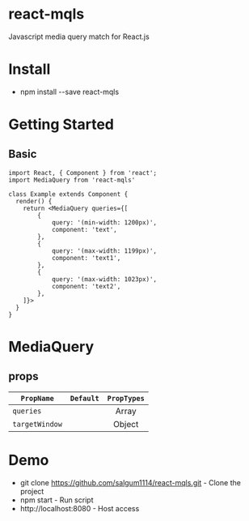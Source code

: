 # react-mqls

Javascript media query match for React.js

# Install

- npm install --save react-mqls

# Getting Started

## Basic
```
import React, { Component } from 'react';
import MediaQuery from 'react-mqls'

class Example extends Component {
  render() {
    return <MediaQuery queries={[
        {
            query: '(min-width: 1200px)',
            component: 'text',
        },
        {
            query: '(max-width: 1199px)',
            component: 'text1',
        },
        {
            query: '(max-width: 1023px)',
            component: 'text2',
        },
    ]}>
  }
}
```

# MediaQuery
## props

| `PropName` | `Default` | `PropTypes` |
| --- | :---: | :---: |
| `queries` | | Array<Query> |
| `targetWindow` | | Object |

# Demo

- git clone https://github.com/salgum1114/react-mqls.git - Clone the project
- npm start - Run script
- http://localhost:8080 - Host access

